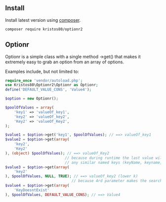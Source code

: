 ## Install
Install latest version using [composer](https://getcomposer.org/).
```sh
composer require kristos80/optionr2
```

## Optionr
Optionr is a simple class with a single method ->get() that makes it extremely easy to grab an option 
from an array of options.

Examples include, but not limited to:

```php
require_once 'vendor/autoload.php';
use Kristos80\Optionr2\Optionr as Optionr;
define('DEFAULT_VALUE_CONS', 'Value4');

$option = new Optionr();

$poolOfValues = array(
	'key1' => 'valueOf_key1',
	'key2' => 'valueOf_key2',
	'Key2' => 'valueOf_Key2',
);

$value1 = $option->get('key1', $poolOfValues); // ==> valueOf_key1
$value2 = $option->get(array(
	'key2',
	'Key2'
), (object) $poolOfValues); // ==> valueOf_Key2
                           // because during runtime the last value will override
                           // any similar named keys (keyName, keyname, KEYNAME, etc)
$value3 = $option->get(array(
	'key2'
), $poolOfValues, NULL, TRUE); // ==> valueOf_key2 (lower k)
                              // because 4rd parameter makes the search case sensitive
$value4 = $option->get(array(
	'KeyDoesntExist'
), $poolOfValues, DEFAULT_VALUE_CONS); // ==> Value4
```
